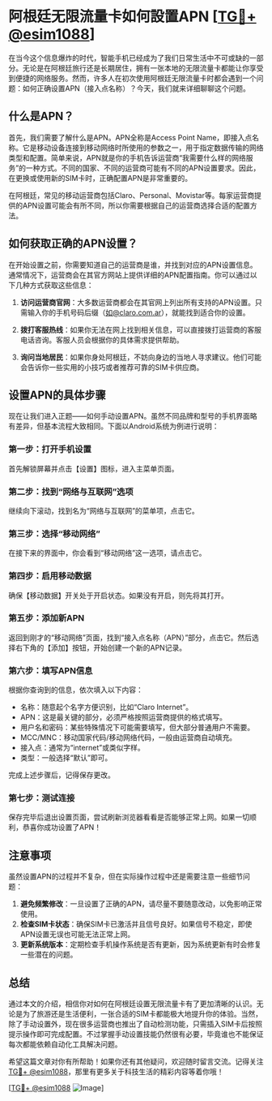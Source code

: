 # 阿根廷无限流量卡如何設置APN [[TG💪+ @esim1088](https://t.me/s/esim1088)]

在当今这个信息爆炸的时代，智能手机已经成为了我们日常生活中不可或缺的一部分。无论是在阿根廷旅行还是长期居住，拥有一张本地的无限流量卡都能让你享受到便捷的网络服务。然而，许多人在初次使用阿根廷无限流量卡时都会遇到一个问题：如何正确设置APN（接入点名称）？今天，我们就来详细聊聊这个问题。

## 什么是APN？

首先，我们需要了解什么是APN。APN全称是Access Point Name，即接入点名称。它是移动设备连接到移动网络时所使用的参数之一，用于指定数据传输的网络类型和配置。简单来说，APN就是你的手机告诉运营商“我需要什么样的网络服务”的一种方式。不同的国家、不同的运营商可能有不同的APN设置要求。因此，在更换或使用新的SIM卡时，正确配置APN是非常重要的。

在阿根廷，常见的移动运营商包括Claro、Personal、Movistar等。每家运营商提供的APN设置可能会有所不同，所以你需要根据自己的运营商选择合适的配置方法。

## 如何获取正确的APN设置？

在开始设置之前，你需要知道自己的运营商是谁，并找到对应的APN设置信息。通常情况下，运营商会在其官方网站上提供详细的APN配置指南。你可以通过以下几种方式获取这些信息：

1. **访问运营商官网**：大多数运营商都会在其官网上列出所有支持的APN设置。只需输入你的手机号码后缀（如@claro.com.ar），就能找到适合你的设置。
   
2. **拨打客服热线**：如果你无法在网上找到相关信息，可以直接拨打运营商的客服电话咨询。客服人员会根据你的具体需求提供帮助。

3. **询问当地居民**：如果你身处阿根廷，不妨向身边的当地人寻求建议。他们可能会告诉你一些实用的小技巧或者推荐可靠的SIM卡供应商。

## 设置APN的具体步骤

现在让我们进入正题——如何手动设置APN。虽然不同品牌和型号的手机界面略有差异，但基本流程大致相同。下面以Android系统为例进行说明：

### 第一步：打开手机设置
首先解锁屏幕并点击【设置】图标，进入主菜单页面。

### 第二步：找到“网络与互联网”选项
继续向下滚动，找到名为“网络与互联网”的菜单项，点击它。

### 第三步：选择“移动网络”
在接下来的界面中，你会看到“移动网络”这一选项，请点击它。

### 第四步：启用移动数据
确保【移动数据】开关处于开启状态。如果没有开启，则先将其打开。

### 第五步：添加新APN
返回到刚才的“移动网络”页面，找到“接入点名称（APN）”部分，点击它。然后选择右下角的【添加】按钮，开始创建一个新的APN记录。

### 第六步：填写APN信息
根据你查询到的信息，依次填入以下内容：
- 名称：随意起个名字方便识别，比如“Claro Internet”。
- APN：这是最关键的部分，必须严格按照运营商提供的格式填写。
- 用户名和密码：某些特殊情况下可能需要填写，但大部分普通用户不需要。
- MCC/MNC：移动国家代码/移动网络代码，一般由运营商自动填充。
- 接入点：通常为“internet”或类似字样。
- 类型：一般选择“默认”即可。

完成上述步骤后，记得保存更改。

### 第七步：测试连接
保存完毕后退出设置页面，尝试刷新浏览器看看是否能够正常上网。如果一切顺利，恭喜你成功设置了APN！

## 注意事项

虽然设置APN的过程并不复杂，但在实际操作过程中还是需要注意一些细节问题：

1. **避免频繁修改**：一旦设置了正确的APN，请尽量不要随意改动，以免影响正常使用。
2. **检查SIM卡状态**：确保SIM卡已激活并且信号良好。如果信号不稳定，即使APN设置无误也可能无法正常上网。
3. **更新系统版本**：定期检查手机操作系统是否有更新，因为系统更新有时会修复一些潜在的问题。

## 总结

通过本文的介绍，相信你对如何在阿根廷设置无限流量卡有了更加清晰的认识。无论是为了旅游还是生活便利，一张合适的SIM卡都能极大地提升你的体验。当然，除了手动设置外，现在很多运营商也推出了自动检测功能，只需插入SIM卡后按照提示操作即可完成配置。不过掌握手动设置技能仍然很有必要，毕竟谁也不能保证每次都能依赖自动化工具解决问题。

希望这篇文章对你有所帮助！如果你还有其他疑问，欢迎随时留言交流。记得关注[TG💪+ @esim1088](https://t.me/s/esim1088)，那里有更多关于科技生活的精彩内容等着你哦！

[[TG💪+ @esim1088](https://t.me/s/esim1088) ![Image](https://i.postimg.cc/4NQfJmqS/Snipaste-2025-05-13-00-14-12.png)]